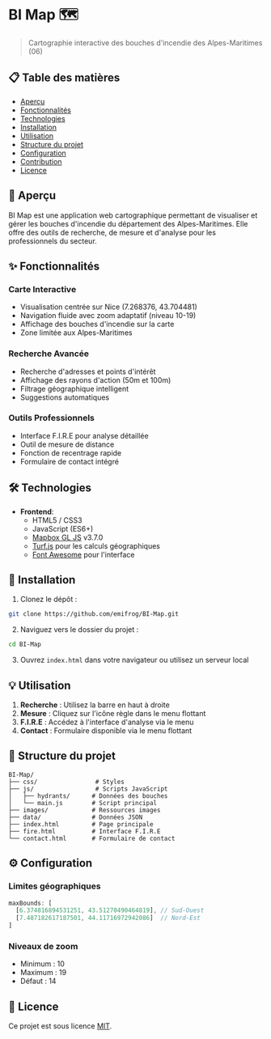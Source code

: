 # BI Map 🗺️

> Cartographie interactive des bouches d'incendie des Alpes-Maritimes (06)

## 📋 Table des matières

- [Aperçu](#aperçu)
- [Fonctionnalités](#fonctionnalités)
- [Technologies](#technologies)
- [Installation](#installation)
- [Utilisation](#utilisation)
- [Structure du projet](#structure-du-projet)
- [Configuration](#configuration)
- [Contribution](#contribution)
- [Licence](#licence)

## 🎯 Aperçu

BI Map est une application web cartographique permettant de visualiser et gérer les bouches d'incendie du département des Alpes-Maritimes. Elle offre des outils de recherche, de mesure et d'analyse pour les professionnels du secteur.

## ✨ Fonctionnalités

### Carte Interactive
- Visualisation centrée sur Nice (7.268376, 43.704481)
- Navigation fluide avec zoom adaptatif (niveau 10-19)
- Affichage des bouches d'incendie sur la carte
- Zone limitée aux Alpes-Maritimes

### Recherche Avancée
- Recherche d'adresses et points d'intérêt
- Affichage des rayons d'action (50m et 100m)
- Filtrage géographique intelligent
- Suggestions automatiques

### Outils Professionnels
- Interface F.I.R.E pour analyse détaillée
- Outil de mesure de distance
- Fonction de recentrage rapide
- Formulaire de contact intégré

## 🛠️ Technologies

- **Frontend**:
  - HTML5 / CSS3
  - JavaScript (ES6+)
  - [Mapbox GL JS](https://docs.mapbox.com/mapbox-gl-js/) v3.7.0
  - [Turf.js](https://turfjs.org/) pour les calculs géographiques
  - [Font Awesome](https://fontawesome.com/) pour l'interface

## 🚀 Installation

1. Clonez le dépôt :
```bash
git clone https://github.com/emifrog/BI-Map.git
```

2. Naviguez vers le dossier du projet :
```bash
cd BI-Map
```

3. Ouvrez `index.html` dans votre navigateur ou utilisez un serveur local

## 💡 Utilisation

1. **Recherche** : Utilisez la barre en haut à droite
2. **Mesure** : Cliquez sur l'icône règle dans le menu flottant
3. **F.I.R.E** : Accédez à l'interface d'analyse via le menu
4. **Contact** : Formulaire disponible via le menu flottant

## 📁 Structure du projet

```
BI-Map/
├── css/                # Styles
├── js/                 # Scripts JavaScript
│   ├── hydrants/      # Données des bouches
│   └── main.js        # Script principal
├── images/            # Ressources images
├── data/              # Données JSON
├── index.html         # Page principale
├── fire.html          # Interface F.I.R.E
└── contact.html       # Formulaire de contact
```

## ⚙️ Configuration

### Limites géographiques
```javascript
maxBounds: [
  [6.374816894531251, 43.51270490464819], // Sud-Ouest
  [7.487182617187501, 44.11716972942086]  // Nord-Est
]
```

### Niveaux de zoom
- Minimum : 10
- Maximum : 19
- Défaut : 14

## 📄 Licence

Ce projet est sous licence [MIT](https://opensource.org/licenses/MIT).